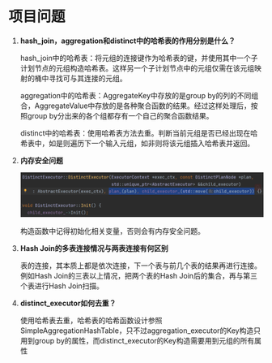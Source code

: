 # 项目问题

1. **hash_join，aggregation和distinct中的哈希表的作用分别是什么？**

   hash_join中的哈希表：将元组的连接键作为哈希表的键，并使用其中一个子计划节点的元组构造哈希表。这样另一个子计划节点中的元组仅需在该元组映射的桶中寻找可与其连接的元组。

   aggregation中的哈希表：AggregateKey中存放的是group by的列的不同组合，AggregateValue中存放的是各种聚合函数的结果。经过这样处理后，按照group by分出来的各个组都存有一个自己的聚合函数结果。

   distinct中的哈希表：使用哈希表方法去重。判断当前元组是否已经出现在哈希表中，如是则遍历下一个输入元组，如非则将该元组插入哈希表并返回。

2. **内存安全问题**

   ![image-20221108165502131](Execution2.assets/image-20221108165502131.png)

   构造函数中记得初始化相关变量，否则会有内存安全问题。

3. **Hash Join的多表连接情况与两表连接有何区别**

   表的连接，其本质上都是依次连接，下一个表与前几个表的结果再进行连接。例如Hash Join的三表以上情况，把两个表的Hash Join后的集合，再与第三个表进行Hash Join扫描。

4. **distinct_executor如何去重？**

   使用哈希表去重，哈希表的哈希函数设计参照SimpleAggregationHashTable，只不过aggregation_executor的Key构造只用到group by的属性，而distinct_executor的Key构造需要用到元组的所有属性

   